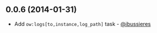0.0.6 (2014-01-31)
-----

* Add `ow:logs[to,instance,log_path]` task - [@ibussieres](https://github.com/ibussieres)
